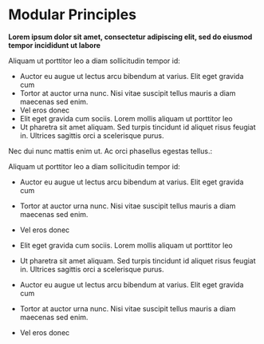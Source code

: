 Modular Principles
==================

**Lorem ipsum dolor sit amet, consectetur adipiscing elit, sed do eiusmod tempor incididunt ut labore**

Aliquam ut porttitor leo a diam sollicitudin tempor id:

* Auctor eu augue ut lectus arcu bibendum at varius. Elit eget gravida cum
* Tortor at auctor urna nunc. Nisi vitae suscipit tellus mauris a diam maecenas sed enim.
* Vel eros donec
* Elit eget gravida cum sociis. Lorem mollis aliquam ut porttitor leo
* Ut pharetra sit amet aliquam. Sed turpis tincidunt id aliquet risus feugiat in. Ultrices sagittis orci a scelerisque purus.

Nec dui nunc mattis enim ut. Ac orci phasellus egestas tellus.:

Aliquam ut porttitor leo a diam sollicitudin tempor id:

* Auctor eu augue ut lectus arcu bibendum at varius. Elit eget gravida cum
* Tortor at auctor urna nunc. Nisi vitae suscipit tellus mauris a diam maecenas sed enim.
* Vel eros donec
* Elit eget gravida cum sociis. Lorem mollis aliquam ut porttitor leo
* Ut pharetra sit amet aliquam. Sed turpis tincidunt id aliquet risus feugiat in. Ultrices sagittis orci a scelerisque purus.

* Auctor eu augue ut lectus arcu bibendum at varius. Elit eget gravida cum
* Tortor at auctor urna nunc. Nisi vitae suscipit tellus mauris a diam maecenas sed enim.
* Vel eros donec